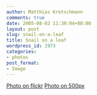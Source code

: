 ```yaml
---
author: Matthias Kretschmann
comments: true
date: 2005-08-02 11:39:04+00:00
layout: post
slug: snail-on-a-leaf
title: Snail on a leaf
wordpress_id: 1973
categories:
- photos
post_format:
- Image
---
```


[Photo on flickr](http://www.flickr.com/photos/krema/6965150181/in/photostream/) [Photo on 500px](http://500px.com/photo/5629909)
